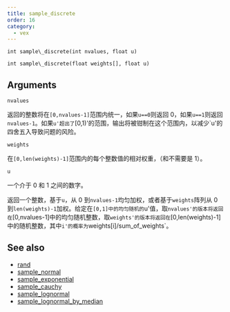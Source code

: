 ```yaml
---
title: sample_discrete
order: 16
category:
  - vex
---
```


`int sample\_discrete(int nvalues, float u)`

`int sample\_discrete(float weights[], float u)`

## Arguments

`nvalues`

返回的整数将在`[0,nvalues-1]`范围内统一，如果`u==0`则返回 0，如果`u==1`则返回`nvalues-1`。如果`u'超出了`[0,1)'的范围，输出将被钳制在这个范围内，以减少`u'的四舍五入导致问题的风险。

`weights`

在`[0,len(weights)-1]`范围内的每个整数值的相对权重，（和不需要是 1）。

`u`

一个介于 0 和 1 之间的数字。

返回一个整数，基于`u`，从 0 到`nvalues-1`均匀加权，或者基于`weights`阵列从 0 到`len(weights)-1`加权。给定在`[0,1]中的均匀随机的`u'值，取`nvalues'的版本将返回在`[0,nvalues-1]中的均匀随机整数，取`weights'的版本将返回在`[0,len(weights)-1]中的随机整数，其中`i'的概率为`weights[i]/sum_of_weights`。

## See also

- [rand](rand.html)
- [sample_normal](sample_normal.html)
- [sample_exponential](sample_exponential.html)
- [sample_cauchy](sample_cauchy.html)
- [sample_lognormal](sample_lognormal.html)
- [sample_lognormal_by_median](sample_lognormal_by_median.html)
